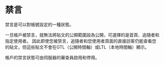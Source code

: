 # 禁言

禁言是可以對帳號設定的一種狀態。

一旦帳戶被禁言，就無法將貼文的公開範圍設為公開，可選擇的是首頁、追隨者和指定使用者。
因此即使您被禁言，追隨者和您使用者頁面的直接訪客仍能查看您的貼文，但這些貼文不會在GTL（公開時間軸）或LTL（本地時間軸）顯示。

帳戶的禁言狀態可由伺服器的審查員啟用和停用。
